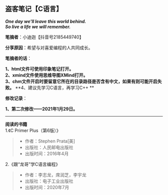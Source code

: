 ## 盗客笔记【C语言】

___One day we'll leave this world behind.  
So live a life we will remember.___

**笔摘者**：小迪迦【抖音号2185449740】

**分享原因**：希望与对喜爱编程的人共同成长。

**笔摘者的话**：

**1、html文件可使用印象笔记打开。**  
**2、xmind文件使用思维导图XMind打开。**  
**3、chm文件开启时要留意它所在的目录路径是否含有中文，如果有则可能开启失败。**
**4、建议先学习C语言，再学习C++ **  


**修改记录**： 

**1、第二次修改——2021年1月29日。**






-------

**阅读的书籍**  
1.《C Primer Plus（第6版）》
> - 作者：Stephen Prata[美]
> - 出版社：人民邮电出版社
> - 出版时间：2016年4月

2.《跟“龙哥”学C语言编程》
> - 作者：李志龙，席润芝，李宇龙
> - 出版社：电子工业出版社
> - 出版时间：2020年7月

